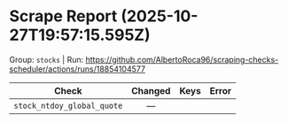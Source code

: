 # Scrape Report (2025-10-27T19:57:15.595Z)

Group: `stocks`  |  Run: https://github.com/AlbertoRoca96/scraping-checks-scheduler/actions/runs/18854104577

| Check | Changed | Keys | Error |
|---|:---:|:--|:--|
| `stock_ntdoy_global_quote` | — |  |  |
